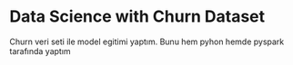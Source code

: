 # Data Science with Churn Dataset

Churn veri seti ile model egitimi yaptım. Bunu hem pyhon hemde pyspark tarafında yaptım
